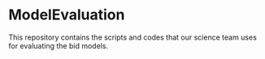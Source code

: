 # ModelEvaluation

This repository contains the scripts and codes that our science team uses for evaluating the bid models.
